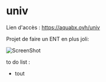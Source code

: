 # univ

Lien d'accès : https://aquabx.ovh/univ

Projet de faire un ENT en plus joli: 

![ScreenShot](https://github.com/aquabx/univ/blob/master/screenshot.png?raw=true)


to do list :
- tout

